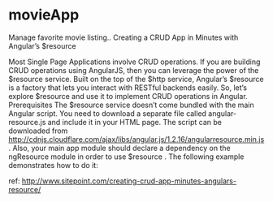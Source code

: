 # movieApp
Manage favorite movie listing..
Creating a CRUD App in Minutes with Angular’s $resource

Most Single Page Applications involve CRUD operations. If you are building CRUD operations
using AngularJS, then you can leverage the power of the $resource service. Built on the top
of the $http service, Angular’s $resource is a factory that lets you interact with RESTful
backends easily. So, let’s explore $resource and use it to implement CRUD operations in
Angular.
Prerequisites
The $resource service doesn’t come bundled with the main Angular script. You need to
download a separate file called angular-resource.js and include it in your HTML page. The
script can be downloaded from http://cdnjs.cloudflare.com/ajax/libs/angular.js/1.2.16/angularresource.min.js.
Also, your main app module should declare a dependency on the ngResource module in order
to use $resource . The following example demonstrates how to do it:

ref: http://www.sitepoint.com/creating-crud-app-minutes-angulars-resource/
